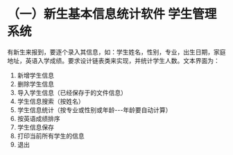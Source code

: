 # （一）新生基本信息统计软件 学生管理系统
有新生来报到，要逐个录入其信息，如：学生姓名，性别，专业，出生日期，家庭地址，英语入学成绩。要求设计链表类来实现，并统计学生人数。文本界面为：
1. 新增学生信息 
2. 删除学生信息
3. 导入学生信息（已经保存于的文件信息）
4. 学生信息搜索（按姓名）
5. 学生信息统计（按专业或性别或年龄---年龄要自动计算）
6. 按英语成绩排序
7. 学生信息保存
8. 打印当前所有学生的信息
9. 退出

